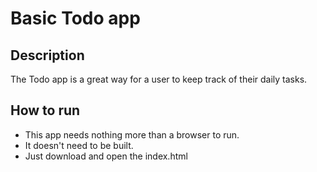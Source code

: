 # Basic Todo app

## Description
The Todo app is a great way for a user to keep track of their daily tasks.

## How to run
- This app needs nothing more than a browser to run. 
- It doesn't need to be built.
- Just download and open the index.html 
